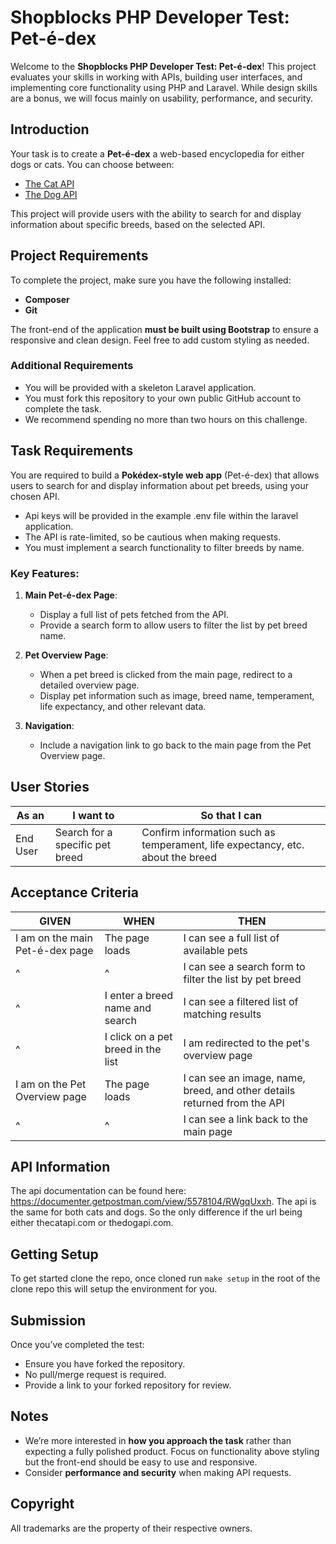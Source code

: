 # Shopblocks PHP Developer Test: Pet-é-dex 

Welcome to the **Shopblocks PHP Developer Test: Pet-é-dex**! This project evaluates your skills in working with APIs, building user interfaces, and implementing core functionality using PHP and Laravel. While design skills are a bonus, we will focus mainly on usability, performance, and security.

## Introduction

Your task is to create a **Pet-é-dex** a web-based encyclopedia for either dogs or cats. You can choose between:
- [The Cat API](https://thecatapi.com/)
- [The Dog API](https://thedogapi.com/)

This project will provide users with the ability to search for and display information about specific breeds, based on the selected API.

## Project Requirements

To complete the project, make sure you have the following installed:
- **Composer**
- **Git**

The front-end of the application **must be built using Bootstrap** to ensure a responsive and clean design. Feel free to add custom styling as needed.

### Additional Requirements

- You will be provided with a skeleton Laravel application.
- You must fork this repository to your own public GitHub account to complete the task.
- We recommend spending no more than two hours on this challenge.

## Task Requirements

You are required to build a **Pokédex-style web app** (Pet-é-dex) that allows users to search for and display information about pet breeds, using your chosen API.

- Api keys will be provided in the example .env file within the laravel application.
- The API is rate-limited, so be cautious when making requests.
- You must implement a search functionality to filter breeds by name.

### Key Features:

1. **Main Pet-é-dex Page**:
    - Display a full list of pets fetched from the API.
    - Provide a search form to allow users to filter the list by pet breed name.

2. **Pet Overview Page**:
    - When a pet breed is clicked from the main page, redirect to a detailed overview page.
    - Display pet information such as image, breed name, temperament, life expectancy, and other relevant data.

3. **Navigation**:
    - Include a navigation link to go back to the main page from the Pet Overview page.

## User Stories

| As an       | I want to                                   | So that I can                                        |
|-------------|---------------------------------------------|-----------------------------------------------------|
| End User    | Search for a specific pet breed             | Confirm information such as temperament, life expectancy, etc. about the breed |

## Acceptance Criteria

| GIVEN                  | WHEN                                     | THEN                                                                |
|------------------------|------------------------------------------|---------------------------------------------------------------------|
| I am on the main Pet-é-dex page | The page loads                            | I can see a full list of available pets                             |
| ^                      | ^                                        | I can see a search form to filter the list by pet breed              |
| ^                      | I enter a breed name and search          | I can see a filtered list of matching results                       |
| ^                      | I click on a pet breed in the list       | I am redirected to the pet's overview page                          |
| I am on the Pet Overview page | The page loads                            | I can see an image, name, breed, and other details returned from the API |
| ^                      | ^                                        | I can see a link back to the main page                              |

## API Information 

The api documentation can be found here: https://documenter.getpostman.com/view/5578104/RWgqUxxh. The api is the same for
both cats and dogs. So the only difference if the url being either thecatapi.com or thedogapi.com.

## Getting Setup

To get started clone the repo, once cloned run `make setup` in the root of the clone repo this will setup the environment for
you.

## Submission

Once you’ve completed the test:
- Ensure you have forked the repository.
- No pull/merge request is required.
- Provide a link to your forked repository for review.

## Notes

- We’re more interested in **how you approach the task** rather than expecting a fully polished product. Focus on functionality above styling but the front-end should be easy to use and responsive.
- Consider **performance and security** when making API requests.

## Copyright

All trademarks are the property of their respective owners.

